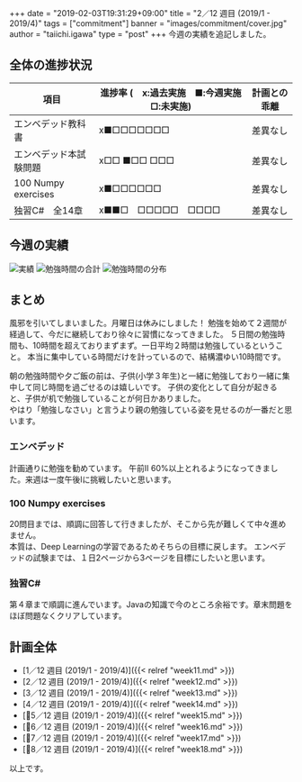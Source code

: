 +++
date = "2019-02-03T19:31:29+09:00"
title = "2／12 週目 (2019/1 - 2019/4)"
tags = ["commitment"]
banner = "images/commitment/cover.jpg"
author = "taiichi.igawa"
type = "post"
+++
今週の実績を追記しました。

<!-- more -->

## 全体の進捗状況

| 項目                  | 進捗率 (　x:過去実施　■:今週実施　□:未実施) | 計画との乖離 |
|---------------------|----------------------------|--------|
| エンベデッド教科書           | x■□□□□□□□                  | 差異なし   |
| エンベデッド本試験問題         | x□□ ■□□ □□□                | 差異なし   |
| 100 Numpy exercises | x■□□□□□□                   | 差異なし   |
| 独習C\#　全14章          | x■■□　□□□□□　□□□□            | 差異なし   |

## 今週の実績

![実績](/images/commitment/week12/week12_done.JPG)
![勉強時間の合計](/images/commitment/week12/week12_circle.png)
![勉強時間の分布](/images/commitment/week12/week12_chart.png)

## まとめ
風邪を引いてしまいました。月曜日は休みにしました！
勉強を始めて２週間が経過して、今だに継続しており徐々に習慣になってきました。
５日間の勉強時間も、10時間を超えておりまずまず。一日平均２時間は勉強しているということ。
本当に集中している時間だけを計っているので、結構濃ゆい10時間です。

朝の勉強時間や夕ご飯の前は、子供(小学３年生)と一緒に勉強しており一緒に集中して同じ時間を過ごせるのは嬉しいです。
子供の変化として自分が起きると、子供が机で勉強していることが何日かありました。  
やはり「勉強しなさい」と言うより親の勉強している姿を見せるのが一番だと思います。

### エンベデッド
計画通りに勉強を勧めています。
午前II 60%以上とれるようになってきました。来週は一度午後Iに挑戦したいと思います。

### 100 Numpy exercises
20問目までは、順調に回答して行きましたが、そこから先が難しくて中々進めません。  
本質は、Deep Learningの学習であるためそちらの目標に戻します。
エンベデッドの試験までは、１日2ページから3ページを目標にしたいと思います。

### 独習C\#
第４章まで順調に進んでいます。Javaの知識で今のところ余裕です。章末問題をほぼ問題なくクリアしています。

## 計画全体
* [1／12 週目 (2019/1 - 2019/4)]({{< relref "week11.md" >}})
* [2／12 週目 (2019/1 - 2019/4)]({{< relref "week12.md" >}})
* [3／12 週目 (2019/1 - 2019/4)]({{< relref "week13.md" >}})
* [4／12 週目 (2019/1 - 2019/4)]({{< relref "week14.md" >}})
* [5／12 週目 (2019/1 - 2019/4)]({{< relref "week15.md" >}})
* [6／12 週目 (2019/1 - 2019/4)]({{< relref "week16.md" >}})
* [7／12 週目 (2019/1 - 2019/4)]({{< relref "week17.md" >}})
* [8／12 週目 (2019/1 - 2019/4)]({{< relref "week18.md" >}})

以上です。
